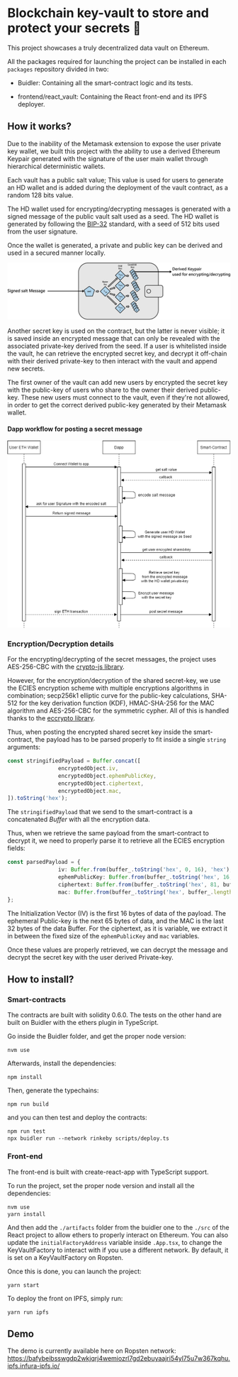 # Blockchain key-vault to store and protect your secrets 🔏

This project showcases a truly decentralized data vault on Ethereum.

All the packages required for launching the project can be installed in each `packages` repository divided in two:

- Buidler: Containing all the smart-contract logic and its tests.

- frontend/react_vault: Containing the React front-end and its IPFS deployer.


## How it works?

Due to the inability of the Metamask extension to expose the user private key wallet, we built this project with the ability to use a derived Ethereum Keypair generated with the signature of the user main wallet through hierarchical deterministic wallets.

Each vault has a public salt value; This value is used for users to generate an HD wallet and is added during the deployment of the vault contract, as a random 128 bits value.

The HD wallet used for encrypting/decrypting messages is generated with a signed message of the public vault salt used as a seed. The HD wallet is generated by following the [BIP-32](https://github.com/bitcoin/bips/blob/master/bip-0032.mediawiki) standard, with a seed of 512 bits used from the user signature.

Once the wallet is generated, a private and public key can be derived and used in a secured manner locally.

![HD-wallet](./docs/hd.png)

Another secret key is used on the contract, but the latter is never visible; it is saved inside an encrypted message that can only be revealed with the associated private-key derived from the seed. If a user is whitelisted inside the vault, he can retrieve the encrypted secret key, and decrypt it off-chain with their derived private-key to then interact with the vault and append new secrets.

The first owner of the vault can add new users by encrypted the secret key with the public-key of users who share to the owner their derived public-key. These new users must connect to the vault, even if they're not allowed, in order to get the correct derived public-key generated by their Metamask wallet.

#### Dapp workflow for posting a secret message



![dapp-workflow](./docs/workflow.png)



### Encryption/Decryption details

For the encrypting/decrypting of the secret messages, the project uses AES-256-CBC with the [crypto-js library](https://github.com/brix/crypto-js).

However, for the encryption/decryption of the shared secret-key, we use the ECIES encryption scheme with multiple encryptions algorithms in combination; secp256k1 elliptic curve for the public-key calculations, SHA-512 for the key derivation function (KDF), HMAC-SHA-256 for the MAC algorithm and AES-256-CBC for the symmetric cypher. All of this is handled thanks to the [eccrypto library](https://github.com/bitchan/eccrypto).

Thus, when posting the encrypted shared secret key inside the smart-contract, the payload has to be parsed properly to fit inside a single `string` arguments:

```typescript
const stringifiedPayload = Buffer.concat([
                encryptedObject.iv,
                encryptedObject.ephemPublicKey,
                encryptedObject.ciphertext,
                encryptedObject.mac,
]).toString('hex');
```

The `stringifiedPayload` that we send to the smart-contract is a concatenated *Buffer* with all the encryption data.

Thus, when we retrieve the same payload from the smart-contract to decrypt it, we need to properly parse it to retrieve all the ECIES encryption fields:

```typescript
const parsedPayload = {
                iv: Buffer.from(buffer_.toString('hex', 0, 16), 'hex'),
                ephemPublicKey: Buffer.from(buffer_.toString('hex', 16, 81), 'hex'),
                ciphertext: Buffer.from(buffer_.toString('hex', 81, buffer_.length - 32), 'hex'),
                mac: Buffer.from(buffer_.toString('hex', buffer_.length - 32, buffer_.length), 'hex')
};
```

The Initialization Vector (IV) is the first 16 bytes of data of the payload. The ephemeral Public-key is the next 65 bytes of data, and the MAC is the last 32 bytes of the data Buffer. For the ciphertext, as it is variable, we extract it in between the fixed size of the `ephemPublicKey` and `mac` variables.

Once these values are properly retrieved, we can decrypt the message and decrypt the secret key with the user derived Private-key.



## How to install?

### Smart-contracts

The contracts are built with solidity 0.6.0.
The tests on the other hand are built on Buidler with the ethers plugin in TypeScript.

Go inside the Buidler folder, and get the proper node version:

```
nvm use
```

Afterwards, install the dependencies:

```
npm install
```

Then, generate the typechains:

```
npm run build
```

and you can then test and deploy the contracts:

```
npm run test
npx buidler run --network rinkeby scripts/deploy.ts
```

### Front-end

The front-end is built with create-react-app with TypeScript support.

To run the project, set the proper node version and install all the dependencies:

```
nvm use
yarn install
```

And then add the `./artifacts` folder from the buidler one to the `./src` of the React project to allow ethers to properly interact on Ethereum.
You can also update the `initialFactoryAddress` variable inside `.App.tsx`, to change the KeyVaultFactory to interact with if you use a different network.
By default, it is set on a KeyVaultFactory on Ropsten.

Once this is done, you can launch the project:

```
yarn start
```

To deploy the front on IPFS, simply run:

```
yarn run ipfs
```

## Demo
The demo is currently available here on Ropsten network: https://bafybeibsswgdp2wkjqrj4wemiozrl7gd2ebuyaajri54yl75u7w367kqhu.ipfs.infura-ipfs.io/
